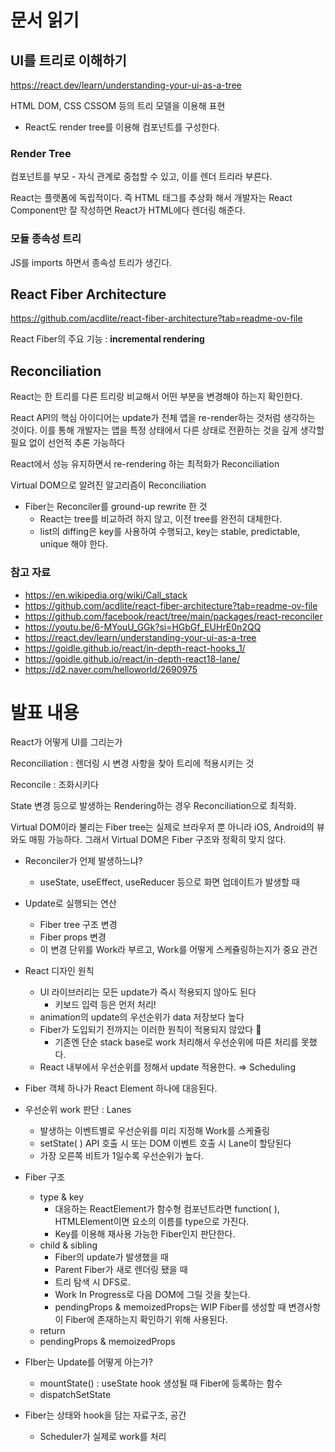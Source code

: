 # 문서 읽기

## UI를 트리로 이해하기

https://react.dev/learn/understanding-your-ui-as-a-tree

HTML DOM, CSS CSSOM 등의 트리 모델을 이용해 표현

- React도 render tree를 이용해 컴포넌트를 구성한다.

### Render Tree

컴포넌트를 부모 - 자식 관계로 중첩할 수 있고, 이를 렌더 트리라 부른다.

React는 플랫폼에 독립적이다. 즉 HTML 태그를 추상화 해서 개발자는 React Component만 잘 작성하면 React가 HTML에다 렌더링 해준다.

### 모듈 종속성 트리

JS를 imports 하면서 종속성 트리가 생긴다.

## React Fiber Architecture

https://github.com/acdlite/react-fiber-architecture?tab=readme-ov-file

React Fiber의 주요 기능 : **incremental rendering**

## Reconciliation

React는 한 트리를 다른 트리랑 비교해서 어떤 부분을 변경해야 하는지 확인한다.

React API의 핵심 아이디어는 update가 전체 앱을 re-render하는 것처럼 생각하는 것이다. 이를 통해 개발자는 앱을 특정 상태에서 다른 상태로 전환하는 것을 깊게 생각할 필요 없이 선언적 추론 가능하다

React에서 성능 유지하면서 re-rendering 하는 최적화가 Reconciliation

Virtual DOM으로 알려진 알고리즘이 Reconciliation

- Fiber는 Reconciler를 ground-up rewrite 한 것
    - React는 tree를 비교하려 하지 않고, 이전 tree를 완전히 대체한다.
    - list의 diffing은 key를 사용하여 수행되고, key는 stable, predictable, unique 해야 한다.

### 참고 자료

- https://en.wikipedia.org/wiki/Call_stack
- https://github.com/acdlite/react-fiber-architecture?tab=readme-ov-file
- https://github.com/facebook/react/tree/main/packages/react-reconciler
- https://youtu.be/6-MYouU_GGk?si=HGbGf_EUHrE0n2QQ
- https://react.dev/learn/understanding-your-ui-as-a-tree
- https://goidle.github.io/react/in-depth-react-hooks_1/
- https://goidle.github.io/react/in-depth-react18-lane/
- https://d2.naver.com/helloworld/2690975

# 발표 내용

React가 어떻게 UI를 그리는가

Reconciliation : 렌더링 시 변경 사항을 찾아 트리에 적용시키는 것

Reconcile : 조화시키다

State 변경 등으로 발생하는 Rendering하는 경우 Reconciliation으로 최적화.

Virtual DOM이라 불리는 Fiber tree는 실제로 브라우저 뿐 아니라 iOS, Android의 뷰와도 매핑 가능하다. 그래서 Virtual DOM은 Fiber 구조와 정확히 맞지 않다.

- Reconciler가 언제 발생하느냐?
    - useState, useEffect, useReducer 등으로 화면 업데이트가 발생할 때

- Update로 실행되는 연산
    - Fiber tree 구조 변경
    - Fiber props 변경
    - 이 변경 단위를 Work라 부르고, Work를 어떻게 스케쥴링하는지가 중요 관건

- React 디자인 원칙
    - UI 라이브러리는 모든 update가 즉시 적용되지 않아도 된다
        - 키보드 입력 등은 먼저 처리!
    - animation의 update의 우선순위가 data 저장보다 높다
    - Fiber가 도입되기 전까지는 이러한 원칙이 적용되지 않았다 🤔
        - 기존엔 단순 stack base로 work 처리해서 우선순위에 따른 처리를 못했다.
    - React 내부에서 우선순위를 정해서 update 적용한다. ⇒ Scheduling

- Fiber 객체 하나가 React Element 하나에 대응된다.

- 우선순위 work 판단 : Lanes
    - 발생하는 이벤트별로 우선순위를 미리 지정해 Work를 스케쥴링
    - setState( ) API 호출 시 또는 DOM 이벤트 호출 시 Lane이 할당된다
    - 가장 오른쪽 비트가 1일수록 우선순위가 높다.

- Fiber 구조
    - type & key
        - 대응하는 ReactElement가 함수형 컴포넌트라면 function( ), HTMLElement이면 요소의 이름를 type으로 가진다.
        - Key를 이용해 재사용 가능한 Fiber인지 판단한다.
    - child & sibling
        - Fiber의 update가 발생했을 때
        - Parent Fiber가 새로 렌더링 됐을 때
        - 트리 탐색 시 DFS로.
        - Work In Progress로 다음 DOM에 그릴 것을 찾는다.
        - pendingProps & memoizedProps는 WIP Fiber를 생성할 때 변경사항이 Fiber에 존재하는지 확인하기 위해 사용된다.
    - return
    - pendingProps & memoizedProps

- FIber는 Update를 어떻게 아는가?
    - mountState() : useState hook 생성될 때 Fiber에 등록하는 함수
    - dispatchSetState

- Fiber는 상태와 hook을 담는 자료구조, 공간
    - Scheduler가 실제로 work를 처리
